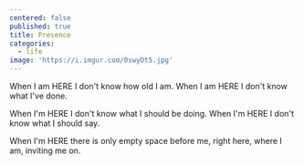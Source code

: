 ```yaml
---
centered: false
published: true
title: Presence
categories:
  - life
image: 'https://i.imgur.com/0swyDt5.jpg'
---
```

When I am HERE
I don't know 
how old I am.
When I am HERE
I don't know 
what I've done.

When I'm HERE
I don't know 
what I should be doing.
When I'm HERE
I don't know 
what I should say.

When I'm HERE
there is only 
empty space before me,
right here,
where I am,
inviting me on.
